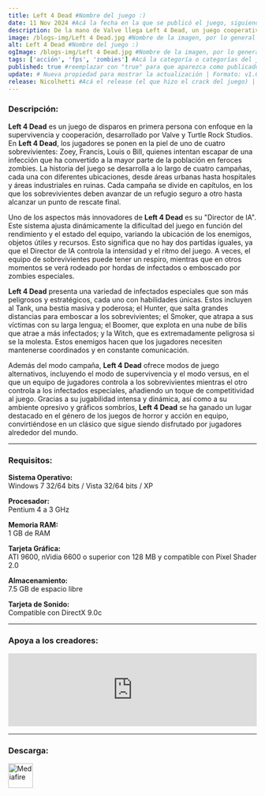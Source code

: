 ```yaml
---
title: Left 4 Dead #Nombre del juego :)
date: 11 Nov 2024 #Acá la fecha en la que se publicó el juego, siguiendo este formato: Dia "30", Mes "Oct", Año "2024" = como debe quedar: 30 Oct 2024
description: De la mano de Valve llega Left 4 Dead, un juego cooperativo de acción y terror en el que hasta cuatro jugadores se enfrentan a hordas de zombis y a terroríficos monstruos mutantes en una épica lucha por la supervivencia. #Acá una mini descripción del juego
image: /blogs-img/Left 4 Dead.jpg #Nombre de la imagen, por lo general es exactamente el mismo nombre que el juego excluyendo lo ":" (Dos puntos)
alt: Left 4 Dead #Nombre del juego :)
ogImage: /blogs-img/Left 4 Dead.jpg #Nombre de la imagen, por lo general es exactamente el mismo nombre que el juego excluyendo lo ":" (Dos puntos)
tags: ['acción', 'fps', 'zombies'] #Acá la categoría o categorías del juego, si es más de una se coloca en este formato: ['categoría1', 'categoría2']
published: true #reemplazar con "true" para que aparezca como publicado
update: # Nueva propiedad para mostrar la actualización | Formato: v1.0.0
release: Nicolhetti #Acá el release (el que hizo el crack del juego) | Formato: Nicolhetti
---
```


<!--En VSCode seleccionando una palabra, por ejemplo: "Left 4 Dead" y apretando Ctrl+F2 se seleccionan todas las palabras iguales-->

### Descripción:
**Left 4 Dead** es un juego de disparos en primera persona con enfoque en la supervivencia y cooperación, desarrollado por Valve y Turtle Rock Studios. En **Left 4 Dead**, los jugadores se ponen en la piel de uno de cuatro sobrevivientes: Zoey, Francis, Louis o Bill, quienes intentan escapar de una infección que ha convertido a la mayor parte de la población en feroces zombies. La historia del juego se desarrolla a lo largo de cuatro campañas, cada una con diferentes ubicaciones, desde áreas urbanas hasta hospitales y áreas industriales en ruinas. Cada campaña se divide en capítulos, en los que los sobrevivientes deben avanzar de un refugio seguro a otro hasta alcanzar un punto de rescate final.

Uno de los aspectos más innovadores de **Left 4 Dead** es su "Director de IA". Este sistema ajusta dinámicamente la dificultad del juego en función del rendimiento y el estado del equipo, variando la ubicación de los enemigos, objetos útiles y recursos. Esto significa que no hay dos partidas iguales, ya que el Director de IA controla la intensidad y el ritmo del juego. A veces, el equipo de sobrevivientes puede tener un respiro, mientras que en otros momentos se verá rodeado por hordas de infectados o emboscado por zombies especiales.

**Left 4 Dead** presenta una variedad de infectados especiales que son más peligrosos y estratégicos, cada uno con habilidades únicas. Estos incluyen al Tank, una bestia masiva y poderosa; el Hunter, que salta grandes distancias para emboscar a los sobrevivientes; el Smoker, que atrapa a sus víctimas con su larga lengua; el Boomer, que explota en una nube de bilis que atrae a más infectados; y la Witch, que es extremadamente peligrosa si se la molesta. Estos enemigos hacen que los jugadores necesiten mantenerse coordinados y en constante comunicación.

Además del modo campaña, **Left 4 Dead** ofrece modos de juego alternativos, incluyendo el modo de supervivencia y el modo versus, en el que un equipo de jugadores controla a los sobrevivientes mientras el otro controla a los infectados especiales, añadiendo un toque de competitividad al juego. Gracias a su jugabilidad intensa y dinámica, así como a su ambiente opresivo y gráficos sombríos, **Left 4 Dead** se ha ganado un lugar destacado en el género de los juegos de horror y acción en equipo, convirtiéndose en un clásico que sigue siendo disfrutado por jugadores alrededor del mundo.
<!--Prompt para Chat-GPT: Hazme una descripción para el juego "Left 4 Dead" y cada que menciones "Left 4 Dead" ponlo en negrita -->

---

### Requisitos:
**Sistema Operativo:**  
Windows 7 32/64 bits / Vista 32/64 bits / XP

**Procesador:**  
Pentium 4 a 3 GHz

**Memoria RAM:**  
1 GB de RAM

**Tarjeta Gráfica:**  
ATI 9600, nVidia 6600 o superior con 128 MB y compatible con Pixel Shader 2.0

**Almacenamiento:**  
7.5 GB de espacio libre

**Tarjeta de Sonido:**  
Compatible con DirectX 9.0c

<!--Si falta o sobra un requisito se quita o se agrega manteniendo el mismo formato-->

---

### Apoya a los creadores:
<iframe src="https://store.steampowered.com/widget/500/" frameborder="0" style="background-color: transparent; width: 100% !important; aspect-ratio: 646 / 190;"></iframe>

<!--Reemplazar los numeros (AppID) del juego (en este caso 2668510) por el numero (AppID) correspondiente con el juego a publicar-->
<!--El AppID se encuentra en la URL del Juego en Steam-->

---

### Descarga:

[<img src="https://gist.github.com/cxmeel/0dbc95191f239b631c3874f4ccf114e2/raw/download.svg" alt="Mediafire" height="50" />](https://www.mediafire.com/file/b9imbrw21u3r6kh/Left+4+Dead.zip/file)

<!-- # se debe reemplazar por el link de descarga-->

<!--NOMBRE-DEL-SERVICIO se debe reemplazar por el servicio donde está subido el juego-->